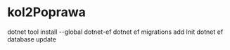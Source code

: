 # kol2Poprawa

dotnet tool install --global dotnet-ef
dotnet ef migrations add Init
dotnet ef database update
